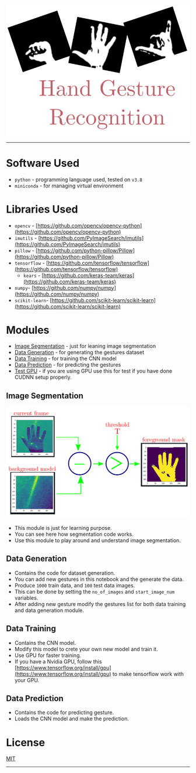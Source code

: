 <p align="center">
    <img src="img/main.svg" />
</p>

---

# Software Used

- `python` - programming language used, tested on `v3.8`
- `miniconda` - for managing virtual environment

# Libraries Used

- `opencv` - [https://github.com/opencv/opencv-python](https://github.com/opencv/opencv-python)
- `imutils` - [https://github.com/PyImageSearch/imutils](https://github.com/PyImageSearch/imutils)
- `pillow` - [https://github.com/python-pillow/Pillow](https://github.com/python-pillow/Pillow)
- `tensorflow` - [https://github.com/tensorflow/tensorflow](https://github.com/tensorflow/tensorflow)
  - `kears` - [https://github.com/keras-team/keras](https://github.com/keras-team/keras)
- `numpy`- [https://github.com/numpy/numpy](https://github.com/numpy/numpy)
- `scikit-learn`- [https://github.com/scikit-learn/scikit-learn](https://github.com/scikit-learn/scikit-learn)

# Modules

- [Image Segmentation](./image_segimentation.ipynb) - just for leaning image segmentation
- [Data Generation](./data_generation.ipynb) - for generating the gestures dataset
- [Data Training](./data_training.ipynb) - for training the CNN model
- [Data Prediction](./data_predict.ipynb) - for predicting the gestures
- [Test GPU](./test_gpu.ipynb) - if you are using GPU use this for test if you have done CUDNN setup properly.

## Image Segmentation

<p align="center">
    <img src="img/segmentation.svg" />
</p>

- This module is just for learning purpose.
- You can see here how segmentation code works.
- Use this module to play around and understand image segmentation.

## Data Generation

- Contains the code for dataset generation.
- You can add new gestures in this notebook and the generate the data.
- Produce `1000` train data, and `100` test data images.
- This can be done by setting the `no_of_images` and `start_image_num` variables.
- After adding new gesture modify the gestures list for both data training and data generation module.

## Data Training

- Contains the CNN model.
- Modify this model to crete your own new model and train it.
- Use GPU for faster training.
- If you have a Nvidia GPU, follow this [https://www.tensorflow.org/install/gpu](https://www.tensorflow.org/install/gpu) to make tensorflow work with your GPU.

## Data Prediction

- Contains the code for predicting gesture.
- Loads the CNN model and make the prediction.

# License

[MIT](./license)

---